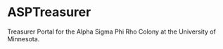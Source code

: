 ASPTreasurer
============

Treasurer Portal for the Alpha Sigma Phi Rho Colony at the University of Minnesota. 
